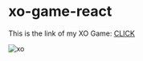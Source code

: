 # xo-game-react
This is the link of my XO Game: <a href='https://glowxo.netlify.app/'>CLICK</a>

![xo](https://user-images.githubusercontent.com/74858612/149979700-085e268d-913b-4bdd-8043-f168f2000e0c.PNG)

